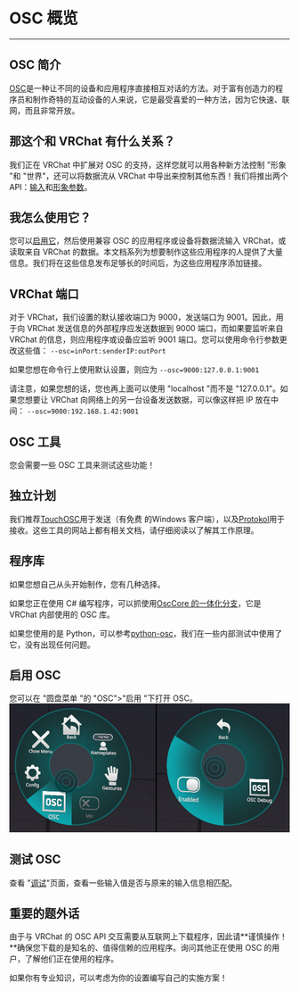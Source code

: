# OSC 概览

------------

## OSC 简介
[OSC](https://opensoundcontrol.stanford.edu/index.html "OSC")是一种让不同的设备和应用程序直接相互对话的方法。对于富有创造力的程序员和制作奇特的互动设备的人来说，它是最受喜爱的一种方法，因为它快速、联网，而且非常开放。

## 那这个和 VRChat 有什么关系？
我们正在 VRChat 中扩展对 OSC 的支持，这样您就可以用各种新方法控制 "形象 "和 "世界"，还可以将数据流从 VRChat 中导出来控制其他东西！我们将推出两个 API：[输入](https://docs.vrchat.com/docs/osc-as-input-controller "输入")和[形象参数](https://docs.vrchat.com/docs/osc-avatar-parameters "参数")。

## 我怎么使用它？
您可以[启用它](https://docs.vrchat.com/docs/osc-overview#enabling-it "启用它")，然后使用兼容 OSC 的应用程序或设备将数据流输入 VRChat，或读取来自 VRChat 的数据。本文档系列为想要制作这些应用程序的人提供了大量信息。我们将在这些信息发布足够长的时间后，为这些应用程序添加链接。

## VRChat 端口
对于 VRChat，我们设置的默认接收端口为 9000，发送端口为 9001。因此，用于向 VRChat 发送信息的外部程序应发送数据到 9000 端口，而如果要监听来自 VRChat 的信息，则应用程序或设备应监听 9001 端口。您可以使用命令行参数更改这些值：
`--osc=inPort:senderIP:outPort`

如果您想在命令行上使用默认设置，则应为
`--osc=9000:127.0.0.1:9001`

请注意，如果您想的话，您也再上面可以使用 "localhost "而不是 "127.0.0.1"。如果您想要让 VRChat 向网络上的另一台设备发送数据，可以像这样把 IP 放在中间：
`--osc=9000:192.168.1.42:9001`

## OSC 工具
您会需要一些 OSC 工具来测试这些功能！

## 独立计划
我们推荐[TouchOSC](https://hexler.net/touchosc "TouchOSC")用于发送（有免费 的Windows 客户端），以及[Protokol](https://hexler.net/protokol "Protokol")用于接收。这些工具的网站上都有相关文档，请仔细阅读以了解其工作原理。

## 程序库
如果您想自己从头开始制作，您有几种选择。

如果您正在使用 C# 编写程序，可以抓使用[OscCore 的一体化分支](https://github.com/vrchat/osccore/tree/all-in-one "OscCore 的一体化分支")，它是 VRChat 内部使用的 OSC 库。

如果您使用的是 Python，可以参考[python-osc](https://github.com/attwad/python-osc "python-osc")，我们在一些内部测试中使用了它，没有出现任何问题。

## 启用 OSC
您可以在 "圆盘菜单 "的 "OSC">"启用 "下打开 OSC。
[![](https://github.com/vrcd-community/docs/blob/Pengpeng_edit/img/OSC-Overview-1.jpg)](https://github.com/vrcd-community/docs/blob/Pengpeng_edit/img/OSC-Overview-1.jpg)

## 测试 OSC
查看 "[调试](https://docs.vrchat.com/docs/osc-debugging "调试")"页面，查看一些输入值是否与原来的输入信息相匹配。

## 重要的题外话
由于与 VRChat 的 OSC API 交互需要从互联网上下载程序，因此请**谨慎操作！**确保您下载的是知名的、值得信赖的应用程序。询问其他正在使用 OSC 的用户，了解他们正在使用的程序。

如果你有专业知识，可以考虑为你的设置编写自己的实施方案！
